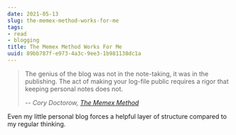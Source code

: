 ```yaml
---
date: 2021-05-13
slug: the-memex-method-works-for-me
tags:
- read
- blogging
title: The Memex Method Works For Me
uuid: 89bb787f-e973-4a3c-9ee3-1b981138dc1a
---
```


[The Memex Method]: https://doctorow.medium.com/the-memex-method-238c71f2fb46"

> The genius of the blog was not in the note-taking, it was in the publishing.
> The act of making your log-file public requires a rigor that keeping personal
> notes does not.
>
> -- <cite>Cory Doctorow, [The Memex Method][]</cite>

Even my little personal blog forces a helpful layer of structure compared to my
regular thinking.